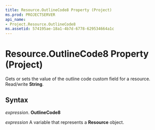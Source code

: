 ```yaml
---
title: Resource.OutlineCode8 Property (Project)
ms.prod: PROJECTSERVER
api_name:
- Project.Resource.OutlineCode8
ms.assetid: 574195ae-18a1-4b7d-6778-629534664a1c
---
```



# Resource.OutlineCode8 Property (Project)

 Gets or sets the value of the outline code custom field for a resource. Read/write **String**.


## Syntax

 _expression_. **OutlineCode8**

 _expression_ A variable that represents a **Resource** object.


